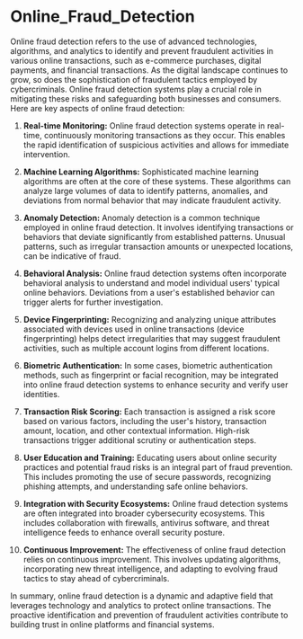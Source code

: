 # Online_Fraud_Detection

Online fraud detection refers to the use of advanced technologies, algorithms, and analytics to identify and prevent fraudulent activities in various online transactions, such as e-commerce purchases, digital payments, and financial transactions. As the digital landscape continues to grow, so does the sophistication of fraudulent tactics employed by cybercriminals. Online fraud detection systems play a crucial role in mitigating these risks and safeguarding both businesses and consumers. Here are key aspects of online fraud detection:

1. **Real-time Monitoring:** Online fraud detection systems operate in real-time, continuously monitoring transactions as they occur. This enables the rapid identification of suspicious activities and allows for immediate intervention.

2. **Machine Learning Algorithms:** Sophisticated machine learning algorithms are often at the core of these systems. These algorithms can analyze large volumes of data to identify patterns, anomalies, and deviations from normal behavior that may indicate fraudulent activity.

3. **Anomaly Detection:** Anomaly detection is a common technique employed in online fraud detection. It involves identifying transactions or behaviors that deviate significantly from established patterns. Unusual patterns, such as irregular transaction amounts or unexpected locations, can be indicative of fraud.

4. **Behavioral Analysis:** Online fraud detection systems often incorporate behavioral analysis to understand and model individual users' typical online behaviors. Deviations from a user's established behavior can trigger alerts for further investigation.

5. **Device Fingerprinting:** Recognizing and analyzing unique attributes associated with devices used in online transactions (device fingerprinting) helps detect irregularities that may suggest fraudulent activities, such as multiple account logins from different locations.

6. **Biometric Authentication:** In some cases, biometric authentication methods, such as fingerprint or facial recognition, may be integrated into online fraud detection systems to enhance security and verify user identities.

7. **Transaction Risk Scoring:** Each transaction is assigned a risk score based on various factors, including the user's history, transaction amount, location, and other contextual information. High-risk transactions trigger additional scrutiny or authentication steps.

8. **User Education and Training:** Educating users about online security practices and potential fraud risks is an integral part of fraud prevention. This includes promoting the use of secure passwords, recognizing phishing attempts, and understanding safe online behaviors.

9. **Integration with Security Ecosystems:** Online fraud detection systems are often integrated into broader cybersecurity ecosystems. This includes collaboration with firewalls, antivirus software, and threat intelligence feeds to enhance overall security posture.

10. **Continuous Improvement:** The effectiveness of online fraud detection relies on continuous improvement. This involves updating algorithms, incorporating new threat intelligence, and adapting to evolving fraud tactics to stay ahead of cybercriminals.

In summary, online fraud detection is a dynamic and adaptive field that leverages technology and analytics to protect online transactions. The proactive identification and prevention of fraudulent activities contribute to building trust in online platforms and financial systems.
